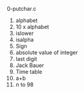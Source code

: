 0-putchar.c
1. alphabet
2. 10 x alphabet
3. islower
4. isalpha
5. Sign
6. absolute value of integer
7. last digit
8. Jack Bauer
9. Time table
10. a+b
11. n to 98
